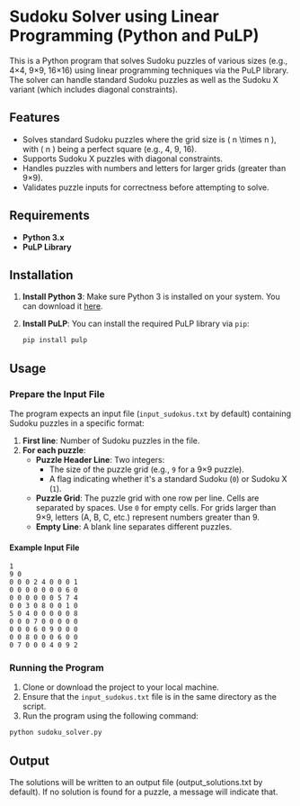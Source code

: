 # Sudoku Solver using Linear Programming (Python and PuLP)

This is a Python program that solves Sudoku puzzles of various sizes (e.g., 4×4, 9×9, 16×16) using linear programming techniques via the PuLP library. The solver can handle standard Sudoku puzzles as well as the Sudoku X variant (which includes diagonal constraints).

## Features

- Solves standard Sudoku puzzles where the grid size is \( n \times n \), with \( n \) being a perfect square (e.g., 4, 9, 16).
- Supports Sudoku X puzzles with diagonal constraints.
- Handles puzzles with numbers and letters for larger grids (greater than 9×9).
- Validates puzzle inputs for correctness before attempting to solve.
  
## Requirements

- **Python 3.x**
- **PuLP Library**

## Installation

1. **Install Python 3**: Make sure Python 3 is installed on your system. You can download it [here](https://www.python.org/downloads/).
2. **Install PuLP**: You can install the required PuLP library via `pip`:

    ```bash
    pip install pulp
    ```

## Usage

### Prepare the Input File

The program expects an input file (`input_sudokus.txt` by default) containing Sudoku puzzles in a specific format:

1. **First line**: Number of Sudoku puzzles in the file.
2. **For each puzzle**:
    - **Puzzle Header Line**: Two integers:
      - The size of the puzzle grid (e.g., `9` for a 9×9 puzzle).
      - A flag indicating whether it's a standard Sudoku (`0`) or Sudoku X (`1`).
    - **Puzzle Grid**: The puzzle grid with one row per line. Cells are separated by spaces. Use `0` for empty cells. For grids larger than 9×9, letters (A, B, C, etc.) represent numbers greater than 9.
    - **Empty Line**: A blank line separates different puzzles.

#### Example Input File
```plaintext
1
9 0
0 0 0 2 4 0 0 0 1
0 0 0 0 0 0 0 6 0
0 0 0 0 0 0 5 7 4
0 0 3 0 8 0 0 1 0
5 0 4 0 0 0 0 0 8
0 0 0 7 0 0 0 0 0
0 0 0 6 0 9 0 0 0
0 0 8 0 0 0 6 0 0 
0 7 0 0 0 4 0 9 2
```

### Running the Program

1. Clone or download the project to your local machine.
2. Ensure that the `input_sudokus.txt` file is in the same directory as the script.
3. Run the program using the following command:

```bash
python sudoku_solver.py
```
## Output

The solutions will be written to an output file (output_solutions.txt by default). If no solution is found for a puzzle, a message will indicate that.
